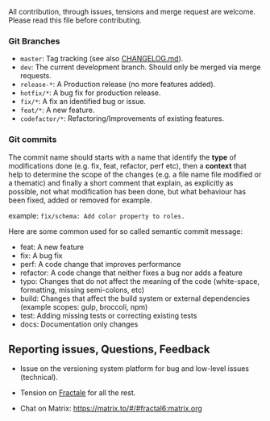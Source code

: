All contribution, through issues, tensions and merge request are welcome.
Please read this file before contributing.


### Git Branches

- `master`: Tag tracking (see also [CHANGELOG.md](CHANGELOG.md)).
- `dev`: The current development branch. Should only be merged via merge requests.
- `release-*`: A Production release (no more features added).
- `hotfix/*`: A bug fix for production release.
- `fix/*`: A fix an identified bug or issue.
- `feat/*`: A new feature.
- `codefactor/*`: Refactoring/Improvements of existing features.


### Git commits

The commit name should starts with a name that identify the **type** of modifications done (e.g. fix, feat, refactor, perf etc), then a **context** that help to determine the scope of the changes (e.g. a file name file modified or a thematic) and finally a short comment that explain, as explicitly as possible, not what modification has been done, but what behaviour has been fixed, added or removed for example.

example: `fix/schema: Add color property to roles.`

Here are some common used for so called semantic commit message:

- feat: A new feature
- fix: A bug fix
- perf: A code change that improves performance
- refactor: A code change that neither fixes a bug nor adds a feature
- typo: Changes that do not affect the meaning of the code (white-space, formatting, missing semi-colons, etc)
- build: Changes that affect the build system or external dependencies (example scopes: gulp, broccoli, npm)
- test: Adding missing tests or correcting existing tests
- docs: Documentation only changes


## Reporting issues, Questions, Feedback

- Issue on the versioning system platform for bug and low-level issues (technical).

- Tension on [Fractale](https://fractale.co/o/f6) for all the rest.

- Chat on Matrix: https://matrix.to/#/#fractal6:matrix.org
